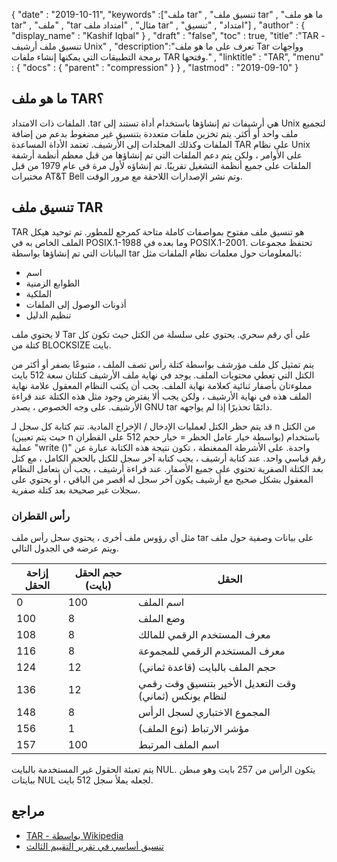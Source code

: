 {
  "date" : "2019-10-11",
  "keywords" :["ملف tar" , "تنسيق ملف tar" , "ما هو ملف tar" , "ملف" , "tar مثال" , "امتداد ملف tar" , "امتداد" , "تنسيق"] ,
  "author" : {
    "display_name" : "Kashif Iqbal"
} ,
  "draft" : "false",
  "toc" : true,
  "title" :"TAR - تنسيق ملف أرشيف Unix" ,
  "description":"تعرف على ما هو ملف Tar وواجهات برمجة التطبيقات التي يمكنها إنشاء ملفات TAR وفتحها." ,
  "linktitle" : "TAR",
  "menu" : {
    "docs" : {
      "parent" : "compression"
}
} ,
  "lastmod" : "2019-09-10"
}

## ما هو ملف TAR؟

الملفات ذات الامتداد .tar هي أرشيفات تم إنشاؤها باستخدام أداة تستند إلى Unix لتجميع ملف واحد أو أكثر. يتم تخزين ملفات متعددة بتنسيق غير مضغوط بدعم من إضافة الملفات وكذلك المجلدات إلى الأرشيف. تعتمد الأداة المساعدة TAR على نظام Unix على الأوامر ، ولكن يتم دعم الملفات التي تم إنشاؤها من قبل معظم أنظمة أرشفة الملفات على جميع أنظمة التشغيل تقريبًا. تم إنشاؤه لأول مرة في عام 1979 من قبل مختبرات AT&T Bell وتم نشر الإصدارات اللاحقة مع مرور الوقت.

## تنسيق ملف TAR

TAR هو تنسيق ملف مفتوح بمواصفات كاملة متاحة كمرجع للمطور. تم توحيد هيكل الملف الخاص به في POSIX.1-1988 وما بعده في POSIX.1-2001. تحتفظ مجموعات البيانات التي تم إنشاؤها بواسطة tar بالمعلومات حول معلمات نظام الملفات مثل:

* اسم
* الطوابع الزمنية
* الملكية
* أذونات الوصول إلى الملفات
* تنظيم الدليل

لا يحتوي ملف Tar على أي رقم سحري. يحتوي على سلسلة من الكتل حيث تكون كل كتلة من BLOCKSIZE بايت.

يتم تمثيل كل ملف مؤرشف بواسطة كتلة رأس تصف الملف ، متبوعًا بصفر أو أكثر من الكتل التي تعطي محتويات الملف. يوجد في نهاية ملف الأرشيف كتلتان سعة 512 بايت مملوءتان بأصفار ثنائية كعلامة نهاية الملف. يجب أن يكتب النظام المعقول علامة نهاية الملف هذه في نهاية الأرشيف ، ولكن يجب ألا يفترض وجود مثل هذه الكتلة عند قراءة الأرشيف. على وجه الخصوص ، يصدر GNU tar دائمًا تحذيرًا إذا لم يواجهه.

قد يتم حظر الكتل لعمليات الإدخال / الإخراج المادية. تتم كتابة كل سجل لـ n من الكتل (حيث يتم تعيين n بواسطة خيار عامل الحظر = خيار حجم 512 على القطران) باستخدام عملية "write ()" واحدة. على الأشرطة الممغنطة ، تكون نتيجة هذه الكتابة عبارة عن رقم قياسي واحد. عند كتابة أرشيف ، يجب كتابة آخر سجل للكتل بالحجم الكامل ، مع كتل بعد الكتلة الصفرية تحتوي على جميع الأصفار. عند قراءة أرشيف ، يجب أن يتعامل النظام المعقول بشكل صحيح مع أرشيف يكون آخر سجل له أقصر من الباقي ، أو يحتوي على سجلات غير صحيحة بعد كتلة صفرية.

### رأس القطران

مثل أي رؤوس ملف أخرى ، يحتوي سجل رأس ملف tar على بيانات وصفية حول ملف ويتم عرضه في الجدول التالي.


| إزاحة الحقل | حجم الحقل (بايت) | الحقل
---|---|---|
| 0 | 100 | اسم الملف
| 100 | 8 | وضع الملف
| 108 | 8 | معرف المستخدم الرقمي للمالك
| 116 | 8 | معرف المستخدم الرقمي للمجموعة
| 124 | 12 | حجم الملف بالبايت (قاعدة ثماني)
| 136 | 12 | وقت التعديل الأخير بتنسيق وقت رقمي لنظام يونكس (ثماني)
| 148 | 8 | المجموع الاختباري لسجل الرأس
| 156 | 1 | مؤشر الارتباط (نوع الملف)
| 157 | 100 | اسم الملف المرتبط

يتم تعبئة الحقول غير المستخدمة بالبايت NUL. يتكون الرأس من 257 بايت وهو مبطن ببايتات NUL لجعله يملأ سجل 512 بايت.

## مراجع ##

* [TAR - بواسطة Wikipedia](https://en.wikipedia.org/wiki/Tar_(computing))
* [تنسيق أساسي في تقرير التقييم الثالث](https://www.gnu.org/software/tar/manual/html_node/Standard.html)

